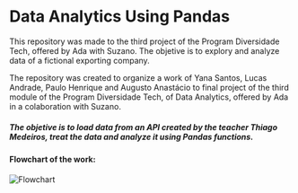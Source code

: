 # Data Analytics Using Pandas

This repository was made to the third project of the Program Diversidade Tech, offered by Ada with Suzano. The objetive is to explory and analyze data 
of a fictional exporting company.

The repository was created to organize a work of Yana Santos, Lucas Andrade, Paulo Henrique and Augusto Anastácio to final
project of the third module of the Program Diversidade Tech, of Data Analytics, offered by Ada in a colaboration with Suzano.

##### The objetive is to load data from an API created by the teacher Thiago Medeiros, treat the data and analyze it using Pandas functions.

#### Flowchart of the work:

![Flowchart](https://user-images.githubusercontent.com/59098432/202789750-2c5ea7a4-bdba-4e36-9515-8cc32bdc0ee2.png)
